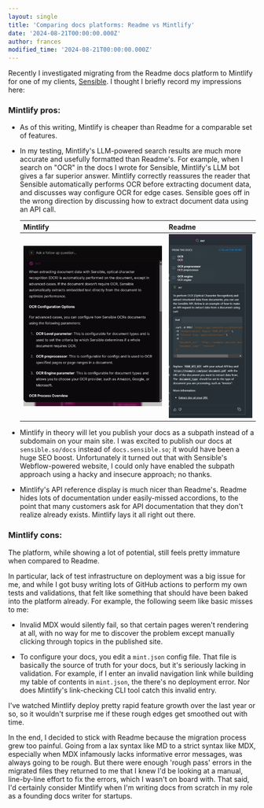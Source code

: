 ```yaml
---
layout: single
title: 'Comparing docs platforms: Readme vs Mintlify'
date: '2024-08-21T00:00:00.000Z'
author: frances
modified_time: '2024-08-21T00:00:00.000Z'
---
```


Recently I investigated migrating from the Readme docs platform to Mintlify for one of my clients, [Sensible](https://sensible.so/). I thought I briefly record my impressions here:

### Mintlify pros:

- As of this writing, Mintlify is cheaper than Readme for a comparable set of features.

- In my testing, Mintlify's LLM-powered search results are much more accurate and usefully formatted than Readme's. For example, when I search on "OCR" in the docs I wrote for Sensible, Mintlify's LLM bot gives a far superior answer. Mintlify correctly reassures the reader that Sensible automatically performs OCR before extracting document data, and discusses way configure OCR for edge cases. Sensible goes off in the wrong direction by discussing how to extract document data using an API call.

  | Mintlify                                     | Readme                                       |
  | -------------------------------------------- | -------------------------------------------- |
  | ![Mintlify LLM](/assets/images/llm_mint.png) | ![Readme LLM](/assets/images/llm_readme.png) |
  
- Mintlify in theory will let you publish your docs as a subpath instead of a subdomain on your main site. I was excited to publish our docs at `sensible.so/docs` instead of `docs.sensible.so`; it would have been a huge SEO boost. Unfortunately it turned out that with Sensible's Webflow-powered website, I could only have enabled the subpath approach using a hacky and insecure approach; no thanks.

- Mintlify's API reference display is much nicer than Readme's. Readme hides lots of documentation under easily-missed accordions, to the point that many customers ask for API documentation that they don't realize already exists. Mintlify lays it all right out there.

### Mintlify cons:

The platform, while showing a lot of potential, still feels pretty immature when compared to Readme.

In particular, lack of test infrastructure on deployment was a big issue for me, and while I got busy writing lots of GitHub actions to perform my own tests and validations, that felt like something that should have been baked into the platform already. For example, the following seem like basic misses to me:

  - Invalid MDX would silently fail, so that certain pages weren't rendering at all, with no way for me to discover the problem except manually clicking through topics in the published site.

  - To configure your docs, you edit a `mint.json` config file. That file is basically the source of truth for your docs, but it's seriously lacking in validation. For example, if I enter an invalid navigation link while building my table of contents in `mint.json`,  the there's no deployment error. Nor does Mintlify's link-checking CLI tool catch this invalid entry.

I've watched Mintlify deploy pretty rapid feature growth over the last year or so, so it wouldn't surprise me if these rough edges get smoothed out with time.

In the end, I decided to stick with Readme because the migration process grew too painful. Going from a lax syntax like MD to a strict syntax like MDX, especially when MDX infamously lacks informative error messages, was always going to be rough. But there were enough 'rough pass' errors in the migrated files they returned to me that I knew I'd be looking at a manual, line-by-line effort to fix the errors, which I wasn't on board with. That said, I'd certainly consider Mintlify when I'm writing docs from scratch in my role as a founding docs writer for startups.

